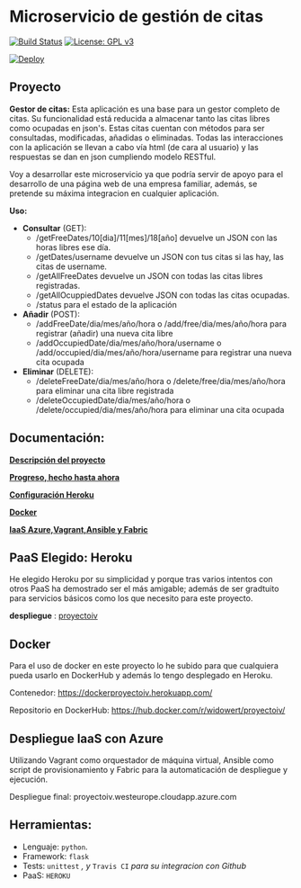 # Microservicio de gestión de citas
[![Build Status](https://travis-ci.org/widowert/ProyectoIV.svg?branch=master)](https://travis-ci.org/widowert/ProyectoIV)
[![License: GPL v3](https://img.shields.io/badge/License-GPL%20v3-blue.svg)](https://www.gnu.org/licenses/gpl-3.0)

[![Deploy](https://www.herokucdn.com/deploy/button.svg)](https://proyectoiv.herokuapp.com)

## Proyecto

__Gestor de citas:__
Esta aplicación es una base para un gestor completo de citas. Su funcionalidad está reducida a almacenar tanto las citas libres como ocupadas en json's. Estas citas cuentan con métodos para ser consultadas, modificadas, añadidas o eliminadas. Todas las interacciones con la aplicación se llevan a cabo vía html (de cara al usuario) y las respuestas se dan en json cumpliendo modelo RESTful.

Voy a desarrollar este microservicio ya que podría servir de apoyo para el desarrollo de una página web de una empresa familiar, además, se pretende su máxima integracion en cualquier aplicación.

__Uso:__
+ __Consultar__ (GET): 
  - /getFreeDates/10[dia]/11[mes]/18[año] devuelve un JSON con las horas libres ese día.
  - /getDates/username devuelve un JSON con tus citas si las hay, las citas de username.
  - /getAllFreeDates devuelve un JSON con todas las citas libres registradas.
  - /getAllOcuppiedDates devuelve JSON con todas las citas ocupadas.
  - /status para el estado de la aplicación
+ __Añadir__ (POST):
  - /addFreeDate/dia/mes/año/hora o /add/free/dia/mes/año/hora para registrar (añadir) una nueva cita libre
  - /addOccupiedDate/dia/mes/año/hora/username o /add/occupied/dia/mes/año/hora/username para registrar una nueva cita ocupada
+ __Eliminar__ (DELETE):
  - /deleteFreeDate/dia/mes/año/hora o /delete/free/dia/mes/año/hora para eliminar una cita libre registrada
  - /deleteOccupiedDate/dia/mes/año/hora o /delete/occupied/dia/mes/año/hora para eliminar una cita ocupada
  
## Documentación:

[__Descripción del proyecto__](https://widowert.github.io/ProyectoIV/doc/description)

[__Progreso, hecho hasta ahora__](https://widowert.github.io/ProyectoIV/doc/bynow)

[__Configuración Heroku__](https://widowert.github.io/ProyectoIV/doc/heroku)

[__Docker__](https://widowert.github.io/ProyectoIV/doc/docker)

[__IaaS Azure,Vagrant,Ansible y Fabric__](https://widowert.github.io/ProyectoIV/doc/azure)


## PaaS Elegido: Heroku

He elegido Heroku por su simplicidad y porque tras varios intentos con otros PaaS ha demostrado ser el más amigable; además de ser gradtuito para servicios básicos como los que necesito para este proyecto. 

**despliegue** : [proyectoiv](https://proyectoiv.herokuapp.com)

## Docker

Para el uso de docker en este proyecto lo he subido para que cualquiera pueda usarlo en DockerHub y además lo tengo desplegado en Heroku.

Contenedor: https://dockerproyectoiv.herokuapp.com/

Repositorio en DockerHub: https://hub.docker.com/r/widowert/proyectoiv/

## Despliegue IaaS con Azure

Utilizando Vagrant como orquestador de máquina virtual, Ansible como script de provisionamiento y Fabric para la automaticación de despliegue y ejecución.

Despliegue final: proyectoiv.westeurope.cloudapp.azure.com

## Herramientas:

+ Lenguaje: `python`.
+ Framework: `flask`
+ Tests: `unittest` _, y_ `Travis CI` _para su integracion con Github_
+ PaaS: `HEROKU`




